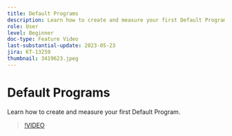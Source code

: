 ```yaml
---
title: Default Programs
description: Learn how to create and measure your first Default Program.
role: User
level: Beginner
doc-type: Feature Video
last-substantial-update: 2023-05-23
jira: KT-13259
thumbnail: 3419623.jpeg
---
```


# Default Programs

Learn how to create and measure your first Default Program.

>[!VIDEO](https://video.tv.adobe.com/v/3419623/?learn=on)
